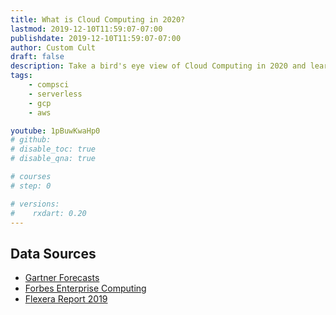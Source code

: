 ```yaml
---
title: What is Cloud Computing in 2020?
lastmod: 2019-12-10T11:59:07-07:00
publishdate: 2019-12-10T11:59:07-07:00
author: Custom Cult
draft: false
description: Take a bird's eye view of Cloud Computing in 2020 and learn essential concepts for software developers.
tags: 
    - compsci
    - serverless
    - gcp
    - aws

youtube: 1pBuwKwaHp0
# github: 
# disable_toc: true
# disable_qna: true

# courses
# step: 0

# versions:
#    rxdart: 0.20
---
```


## Data Sources

- [Gartner Forecasts](https://www.gartner.com/en/newsroom/press-releases/2019-04-02-gartner-forecasts-worldwide-public-cloud-revenue-to-g)
- [Forbes Enterprise Computing](https://www.forbes.com/sites/louiscolumbus/2018/08/30/state-of-enterprise-cloud-computing-2018)
- [Flexera Report 2019](https://resources.flexera.com/web/media/documents/rightscale-2019-state-of-the-cloud-report-from-flexera.pdf) 